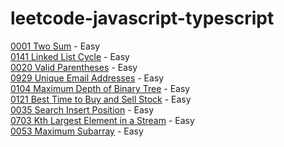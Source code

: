 # leetcode-javascript-typescript


[0001 Two Sum](https://leetcode.com/problems/two-sum/) - Easy  
[0141 Linked List Cycle](https://leetcode.com/problems/linked-list-cycle/) - Easy  
[0020 Valid Parentheses](https://leetcode.com/problems/valid-parentheses/) - Easy  
[0929 Unique Email Addresses](https://leetcode.com/problems/unique-email-addresses/) - Easy  
[0104 Maximum Depth of Binary Tree](https://leetcode.com/problems/maximum-depth-of-binary-tree/) - Easy  
[0121 Best Time to Buy and Sell Stock](https://leetcode.com/problems/best-time-to-buy-and-sell-stock/) - Easy  
[0035 Search Insert Position](https://leetcode.com/problems/search-insert-position/) - Easy  
[0703 Kth Largest Element in a Stream](https://leetcode.com/problems/kth-largest-element-in-a-stream/) - Easy  
[0053 Maximum Subarray](https://leetcode.com/problems/maximum-subarray/) - Easy  